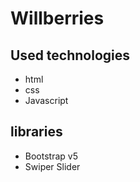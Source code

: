 # Willberries
## Used technologies
- html
- css
- Javascript
## libraries
- Bootstrap v5
- Swiper Slider
